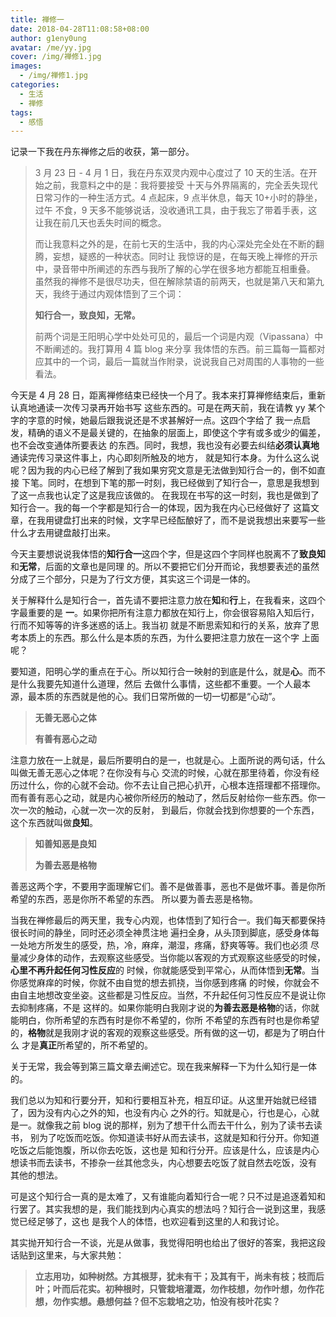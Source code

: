 ```yaml
---
title: 禅修一
date: 2018-04-28T11:08:58+08:00
author: g1eny0ung
avatar: /me/yy.jpg
cover: /img/禅修1.jpg
images:
  - /img/禅修1.jpg
categories:
  - 生活
  - 禅修
tags:
  - 感悟
---
```


记录一下我在丹东禅修之后的收获，第一部分。

<!--more-->

> 3 月 23 日 - 4 月 1 日，我在丹东双灵内观中心度过了 10 天的生活。在开始之前，我意料之中的是：我将要接受
> 十天与外界隔离的，完全丢失现代日常习作的一种生活方式。4 点起床，9 点半休息，每天 10+小时的静坐，过午
> 不食，9 天多不能够说话，没收通讯工具，由于我忘了带着手表，这让我在前几天也丢失时间的概念。
>
> 而让我意料之外的是，在前七天的生活中，我的内心深处完全处在不断的翻腾，妄想，疑惑的一种状态。同时让
> 我惊讶的是，在每天晚上禅修的开示中，录音带中所阐述的东西与我所了解的心学在很多地方都能互相重叠。
> 虽然我的禅修不是很尽功夫，但在解除禁语的前两天，也就是第八天和第九天，我终于通过内观体悟到了三个词：
>
> **知行合一，致良知，无常。**
>
> 前两个词是王阳明心学中处处可见的，最后一个词是内观（Vipassana）中不断阐述的。我打算用 4 篇 blog 来分享
> 我体悟的东西。前三篇每一篇都对应其中的一个词，最后一篇就当作附录，说说我自己对周围的人事物的一些看法。

今天是 4 月 28 日，距离禅修结束已经快一个月了。我本来打算禅修结束后，重新认真地通读一次传习录再开始书写
这些东西的。可是在两天前，我在请教 yy 某个字的字意的时候，她最后跟我说还是不求甚解好一点。这四个字给了
我一点启发，精确的语义不是最关键的，在抽象的层面上，即使这个字有或多或少的偏差，也不会改变通体所要表达
的东西。同时，我想，我也没有必要去纠结**必须认真地**通读完传习录这件事上，内心即刻所触及的地方，
就是知行本身。为什么这么说呢？因为我的内心已经了解到了我如果穷究文意是无法做到知行合一的，倒不如直接
下笔。同时，在想到下笔的那一时刻，我已经做到了知行合一，意思是我想到了这一点我也认定了这是我应该做的。
在我现在书写的这一时刻，我也是做到了知行合一。我的每一个字都是知行合一的体现，因为我在内心已经做好了
这篇文章，在我用键盘打出来的时候，文字早已经酝酿好了，而不是说我想出来要写一些什么才去用键盘敲打出来。

今天主要想说说我体悟的**知行合一**这四个字，但是这四个字同样也脱离不了**致良知**和**无常**，后面的文章也是同理
的。所以不要把它们分开而论，我想要表述的虽然分成了三个部分，只是为了行文方便，其实这三个词是一体的。

关于解释什么是知行合一，首先请不要把注意力放在**知**和**行**上，在我看来，这四个字最重要的是
**一**。如果你把所有注意力都放在知行上，你会很容易陷入知后行，行而不知等等的许多迷惑的话上。我当初
就是不断思索知和行的关系，放弃了思考本质上的东西。那么什么是本质的东西，为什么要把注意力放在一这个字
上面呢？

要知道，阳明心学的重点在于心。所以知行合一映射的到底是什么，就是**心**。而不是什么我要先知道什么道理，然后
去做什么事情，这些都不重要。一个人最本源，最本质的东西就是他的心。我们日常所做的一切一切都是“心动”。

> **无善无恶心之体**
>
> **有善有恶心之动**

注意力放在一上就是，最后所要明白的是一，也就是心。上面所说的两句话，什么叫做无善无恶心之体呢？在你没有与心
交流的时候，心就在那里待着，你没有经历过什么，你的心就不会动。你不去让自己把心扒开，心根本连搭理都不搭理你。
而有善有恶心之动，就是内心被你所经历的触动了，然后反射给你一些东西。你一次一次的触动，心就一次一次的反射，
到最后，你就会找到你想要的一个东西，这个东西就叫做**良知**。

> **知善知恶是良知**
>
> **为善去恶是格物**

善恶这两个字，不要用字面理解它们。善不是做善事，恶也不是做坏事。善是你所希望的东西，恶是你所不希望的东西。
所以要为善去恶是格物。

当我在禅修最后的两天里，我专心内观，也体悟到了知行合一。我们每天都要保持很长时间的静坐，同时还必须全神贯注地
遍扫全身，从头顶到脚底，感受身体每一处地方所发生的感受，热，冷，麻痒，潮湿，疼痛，舒爽等等。我们也必须
尽量减少身体的动作，去观察这些感受。当你能以客观的方式观察这些感受的时候，**心里不再升起任何习性反应**的
时候，你就能感受到平常心，从而体悟到**无常**。当你感觉麻痒的时候，你就不由自觉的想去抓挠，当你感到疼痛
的时候，你就会不由自主地想改变坐姿。这些都是习性反应。当然，不升起任何习性反应不是说让你去抑制疼痛，不是
这样的。如果你能明白我刚才说的**为善去恶是格物**的话，你就能明白，你所希望的东西有时是你不希望的，你所
不希望的东西有时也是你希望的，**格物**就是我刚才说的客观的观察这些感受。所有做的这一切，都是为了明白什么
才是**真正**所希望的，所不希望的。

关于无常，我会等到第三篇文章去阐述它。现在我来解释一下为什么知行是一体的。

我们总以为知和行要分开，知和行要相互补充，相互印证。从这里开始就已经错了，因为没有内心之外的知，也没有内心
之外的行。知就是心，行也是心，心就是一。就像我之前 blog 说的那样，别为了想干什么而去干什么，别为了读书去读书，
别为了吃饭而吃饭。你知道读书好从而去读书，这就是知和行分开。你知道吃饭之后能饱腹，所以你去吃饭，这也是
知和行分开。应该是什么，应该是内心想读书而去读书，不掺杂一丝其他念头，内心想要去吃饭了就自然去吃饭，没有
其他的想法。

可是这个知行合一真的是太难了，又有谁能向着知行合一呢？只不过是追逐着知和行罢了。其实我想的是，我们能找到内心真实的想法吗？知行合一说到这里，我感觉已经足够了，这也
是我个人的体悟，也欢迎看到这里的人和我讨论。

其实抛开知行合一不谈，光是从做事，我觉得阳明也给出了很好的答案，我把这段话贴到这里来，与大家共勉：

> **立志用功，如种树然。方其根芽，犹未有干；及其有干，尚未有枝；枝而后叶；叶而后花实。初种根时，只管栽培灌溉，勿作枝想，勿作叶想，勿作花想，勿作实想。悬想何益？但不忘栽培之功，怕没有枝叶花实？**

